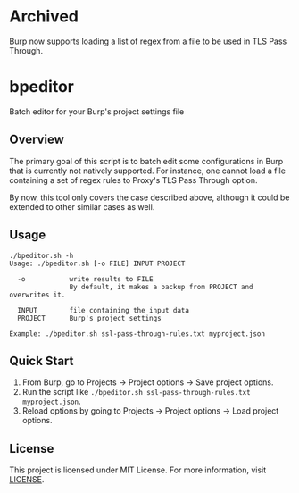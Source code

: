 # Archived
Burp now supports loading a list of regex from a file to be used in TLS Pass Through.


# bpeditor
Batch editor for your Burp's project settings file

## Overview

The primary goal of this script is to batch edit some configurations in Burp that is currently not natively supported.
For instance, one cannot load a file containing a set of regex rules to Proxy's TLS Pass Through option.

By now, this tool only covers the case described above, although it could be extended to other similar cases as well.

## Usage

```
./bpeditor.sh -h
Usage: ./bpeditor.sh [-o FILE] INPUT PROJECT

  -o           write results to FILE
               By default, it makes a backup from PROJECT and overwrites it.

  INPUT        file containing the input data
  PROJECT      Burp's project settings

Example: ./bpeditor.sh ssl-pass-through-rules.txt myproject.json
```

## Quick Start

1. From Burp, go to Projects -> Project options -> Save project options.
2. Run the script like `./bpeditor.sh ssl-pass-through-rules.txt myproject.json`.
3. Reload options by going to Projects -> Project options -> Load project options.

## License

This project is licensed under MIT License. For more information, visit [LICENSE](LICENSE).
